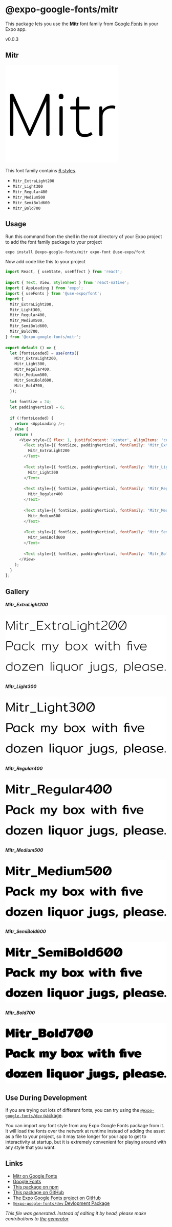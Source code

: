 # @expo-google-fonts/mitr

This package lets you use the [**Mitr**](https://fonts.google.com/specimen/Mitr) font family from [Google Fonts](https://fonts.google.com/) in your Expo app.

v0.0.3

## Mitr

![Mitr](./font-family.png)

This font family contains [6 styles](#gallery).

- `Mitr_ExtraLight200`
- `Mitr_Light300`
- `Mitr_Regular400`
- `Mitr_Medium500`
- `Mitr_SemiBold600`
- `Mitr_Bold700`

## Usage

Run this command from the shell in the root directory of your Expo project to add the font family package to your project
```sh
expo install @expo-google-fonts/mitr expo-font @use-expo/font
```

Now add code like this to your project
```js
import React, { useState, useEffect } from 'react';

import { Text, View, StyleSheet } from 'react-native';
import { AppLoading } from 'expo';
import { useFonts } from '@use-expo/font';
import {
  Mitr_ExtraLight200,
  Mitr_Light300,
  Mitr_Regular400,
  Mitr_Medium500,
  Mitr_SemiBold600,
  Mitr_Bold700,
} from '@expo-google-fonts/mitr';

export default () => {
  let [fontsLoaded] = useFonts({
    Mitr_ExtraLight200,
    Mitr_Light300,
    Mitr_Regular400,
    Mitr_Medium500,
    Mitr_SemiBold600,
    Mitr_Bold700,
  });

  let fontSize = 24;
  let paddingVertical = 6;

  if (!fontsLoaded) {
    return <AppLoading />;
  } else {
    return (
      <View style={{ flex: 1, justifyContent: 'center', alignItems: 'center' }}>
        <Text style={{ fontSize, paddingVertical, fontFamily: 'Mitr_ExtraLight200' }}>
          Mitr_ExtraLight200
        </Text>

        <Text style={{ fontSize, paddingVertical, fontFamily: 'Mitr_Light300' }}>
          Mitr_Light300
        </Text>

        <Text style={{ fontSize, paddingVertical, fontFamily: 'Mitr_Regular400' }}>
          Mitr_Regular400
        </Text>

        <Text style={{ fontSize, paddingVertical, fontFamily: 'Mitr_Medium500' }}>
          Mitr_Medium500
        </Text>

        <Text style={{ fontSize, paddingVertical, fontFamily: 'Mitr_SemiBold600' }}>
          Mitr_SemiBold600
        </Text>

        <Text style={{ fontSize, paddingVertical, fontFamily: 'Mitr_Bold700' }}>Mitr_Bold700</Text>
      </View>
    );
  }
};

```

## Gallery

##### Mitr_ExtraLight200
![Mitr_ExtraLight200](./13aa43b100ddb2ef3f574409c44d5148c96e262d636030f3546632afc8bec583.ttf.png)

##### Mitr_Light300
![Mitr_Light300](./42aaeccd38bab09aab541391f181cf90544aed031b28240064e03a597d820aff.ttf.png)

##### Mitr_Regular400
![Mitr_Regular400](./51a838bb86fd8ae3d3b14861b86090b8e590d6cec16828f5ff85cc29e255fdd4.ttf.png)

##### Mitr_Medium500
![Mitr_Medium500](./a8c0fad121eecc6ccc06afd51a3ed04b7632eabd778490fabe406d010d492fb6.ttf.png)

##### Mitr_SemiBold600
![Mitr_SemiBold600](./f52b41a04226fd35e8292e4074e68cf18847a0b362d1ea41038b6cebcad7953c.ttf.png)

##### Mitr_Bold700
![Mitr_Bold700](./302b58d18b982fe3745338cc6ea87e5868436d2ba962262423c98cac9d161c47.ttf.png)


## Use During Development

If you are trying out lots of different fonts, you can try using the [`@expo-google-fonts/dev` package](https://github.com/expo/google-fonts/tree/master/font-packages/dev#readme).

You can import *any* font style from any Expo Google Fonts package from it. It will load the fonts
over the network at runtime instead of adding the asset as a file to your project, so it may take longer
for your app to get to interactivity at startup, but it is extremely convenient
for playing around with any style that you want.

## Links

- [Mitr on Google Fonts](https://fonts.google.com/specimen/Mitr)
- [Google Fonts](https://fonts.google.com/)
- [This package on npm](https://www.npmjs.com/package/@expo-google-fonts/mitr)
- [This package on GitHub](https://github.com/expo/google-fonts/tree/master/font-packages/mitr)
- [The Expo Google Fonts project on GitHub](https://github.com/expo/google-fonts)
- [`@expo-google-fonts/dev` Devlopment Package](https://github.com/expo/google-fonts/tree/master/font-packages/dev)


*This file was generated. Instead of editing it by head, please make contributions to [the generator](https://github.com/expo/google-fonts/tree/master/packages/generator)*
